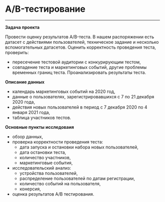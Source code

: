 # A/B-тестирование
---
**Задача проекта**

Провести оценку результатов A/B-теста. В нашем распоряжении есть датасет с действиями пользователей, техническое задание и несколько вспомогательных датасетов.
Оценить корректность проведения теста, проверить:
* пересечение тестовой аудитории с конкурирующим тестом,
* совпадение теста и маркетинговых событий, другие проблемы временных границ теста.
Проанализировать результаты теста.

**Описание данных**
- календарь маркетинговых событий на 2020 год,
- данные о пользователях, зарегистрировавшихся с 7 по 21 декабря 2020 года,
- действия новых пользователей в период с 7 декабря 2020 по 4 января 2021 года,
- таблица участников тестов.

**Основные пункты исследоваия**
* обзор данных,
* проверка корректности проведения теста: 
     - дата запуска и остановки набора новых пользователей,
     - дата остановки теста,
     - количество участников,
     - маркетинговые события, 
* исследовательский анализ:
     - устройства пользователей,
     - распределение пользователей по датам регистрации,
     - количество событий на пользователя, 
     - конерсия,
* оценка результатов A/B тестирования. 

